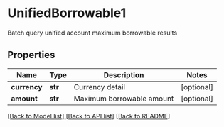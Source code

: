 # UnifiedBorrowable1

Batch query unified account maximum borrowable results
## Properties
Name | Type | Description | Notes
------------ | ------------- | ------------- | -------------
**currency** | **str** | Currency detail | [optional] 
**amount** | **str** | Maximum borrowable amount | [optional] 

[[Back to Model list]](../README.md#documentation-for-models) [[Back to API list]](../README.md#documentation-for-api-endpoints) [[Back to README]](../README.md)


